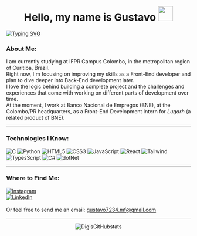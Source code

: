 <h1 align="center" margin-left="300px">Hello, my name is Gustavo <img height="40" margin-top="50%" src="https://media.tenor.com/c9jE4z5NDmIAAAAi/cool-emoji.gif"></h1>

[![Typing SVG](https://readme-typing-svg.demolab.com?font=Fira+Code&duration=4000&pause=1000&color=6C63FE&center=true&vCenter=true&multiline=true&random=false&width=700&height=40&lines=FrontEnd+Developer+in+constant+evolution)](https://git.io/typing-svg)

### About Me:
I am currently studying at IFPR Campus Colombo, in the metropolitan region of Curitiba, Brazil.  
Right now, I'm focusing on improving my skills as a Front-End developer and plan to dive deeper into Back-End development later.  
I love the logic behind building a complete project and the challenges and experiences that come with working on different parts of development over time.  
At the moment, I work at Banco Nacional de Empregos (BNE), at the Colombo/PR headquarters, as a Front-End Development Intern for *Lugarh* (a related product of BNE).

---

### Technologies I Know:
![C](https://img.shields.io/badge/C-00599C?style=for-the-badge&logo=c&logoColor=white)  ![Python](https://img.shields.io/badge/Python-3776AB?style=for-the-badge&logo=python&logoColor=white)  ![HTML5](https://img.shields.io/badge/HTML5-E34F26?style=for-the-badge&logo=html5&logoColor=white)  ![CSS3](https://img.shields.io/badge/CSS3-1572B6?style=for-the-badge&logo=css3&logoColor=white)  ![JavaScript](https://img.shields.io/badge/JavaScript-F7DF1E?style=for-the-badge&logo=javascript&logoColor=black)  ![React](https://img.shields.io/badge/-ReactJs-61DAFB?logo=react&logoColor=white&style=for-the-badge)  ![Tailwind](https://img.shields.io/badge/Tailwind_CSS-grey?style=for-the-badge&logo=tailwind-css&logoColor=38B2AC)  ![TypesScript](https://img.shields.io/badge/TypeScript-3178C6?style=for-the-badge&logo=typescript&logoColor=white)  ![C#](https://img.shields.io/badge/C%23-239120?style=for-the-badge&logo=c-sharp&logoColor=white)  ![dotNet](https://img.shields.io/badge/.NET-5C2D91?style=for-the-badge&logo=.net&logoColor=white)

---

### Where to Find Me:
[![Instagram](https://img.shields.io/badge/Instagram-%23E4405F.svg?&style=for-the-badge&logo=instagram&logoColor=white)](https://www.instagram.com/digisss01)  
[![LinkedIn](https://img.shields.io/badge/LinkedIn-0077B5.svg?&style=for-the-badge&logo=linkedin&logoColor=white)](https://www.linkedin.com/in/gustavo-martins-fernandes-291a182b9/overlay/about-this-profile/)  
<br>
Or feel free to send me an email: gustavo7234.mf@gmail.com

---

<div align="center">

![DigisGitHubstats](https://github-readme-stats.vercel.app/api?username=Digiss&show_icons=true&theme=dark)

</div>

